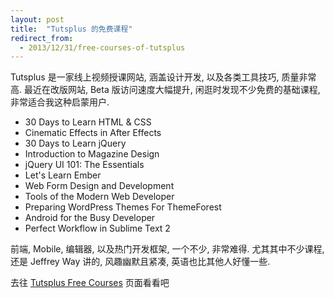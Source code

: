 ```yaml
---
layout: post
title:  "Tutsplus 的免费课程"
redirect_from:
  - 2013/12/31/free-courses-of-tutsplus
---
```


Tutsplus 是一家线上视频授课网站, 涵盖设计开发, 以及各类工具技巧, 质量非常高. 最近在改版网站, Beta 版访问速度大幅提升, 闲逛时发现不少免费的基础课程, 非常适合我这种启蒙用户.

* 30 Days to Learn HTML & CSS
* Cinematic Effects in After Effects
* 30 Days to Learn jQuery
* Introduction to Magazine Design
* jQuery UI 101: The Essentials
* Let's Learn Ember
* Web Form Design and Development
* Tools of the Modern Web Developer
* Preparing WordPress Themes For ThemeForest
* Android for the Busy Developer
* Perfect Workflow in Sublime Text 2

前端, Mobile, 编辑器, 以及热门开发框架, 一个不少, 非常难得. 尤其其中不少课程, 还是 Jeffrey Way 讲的, 风趣幽默且紧凑, 英语也比其他人好懂一些.

去往 [Tutsplus Free Courses] 页面看看吧

[Tutsplus Free Courses]: https://courses.tutsplus.com/free/
